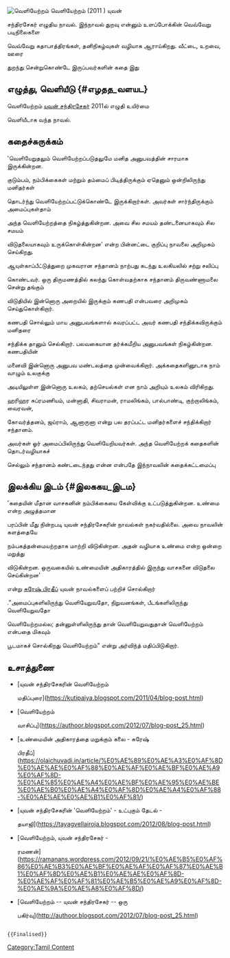 ![வெளியேற்றம்](Veliyetram.jpg "வெளியேற்றம்") வெளியேற்றம் (2011 ) யுவன்
சந்திரசேகர் எழுதிய நாவல். இந்நாவல் துறவு என்னும் உளப்போக்கின் வெவ்வேறு படிநிலைகளை
வெவ்வேறு கதாபாத்திரங்கள், தனிநிகழ்வுகள் வழியாக ஆராய்கிறது. வீட்டை, உறவை, ஊரை
துறந்து சென்றுகொண்டே இருப்பவர்களின் கதை இது

## எழுத்து, வெளியீடு {#எழதத_வளயட}

வெளியேற்றம் [யுவன் சந்திரசேகர்](யுவன்_சந்திரசேகர் "wikilink") 2011ல் எழுதி உயிர்மை
வெளியீடாக வந்த நாவல்.

## கதைச்சுருக்கம்

'வெளியேறுதலும் வெளியேற்றப்படுதலுமே மனித அனுபவத்தின் சாரமாக இருக்கின்றன.
குடும்பம், நம்பிக்கைகள் மற்றும் தம்மைப் பிடித்திருக்கும் ஏதெனும் ஒன்றிலிருந்து மனிதர்கள்
தொடர்ந்து வெளியேற்றப்பட்டுக்கொண்டே இருக்கிறார்கள். அவர்கள் சார்ந்திருக்கும் அமைப்புகள்தாம்
அந்த வெளியேற்றத்தை நிகழ்த்துகின்றன. அவை சில சமயம் தண்டனையாகவும் சில சமயம்
விடுதலையாகவும் உருக்கொள்கின்றன' என்ற பின்னட்டை குறிப்பு நாவலை அறிமுகம் செய்கிறது.

ஆயுள்காப்பீட்டுத்துறை முகவரான சந்தானம் நாற்பது கடந்து உலகியலில் சற்று சலிப்பு
கொண்டவர். ஒரு திருமணத்தில் கலந்து கொள்வதற்காக சந்தானம் திருவண்ணாமலை சென்று தங்கும்
விடுதியில் இன்னொரு அறையில் இருக்கும் கணபதி என்பவரை அறிமுகம் செய்துகொள்கிறார்.
கணபதி சொல்லும் மாய அனுபவங்களால் கவரப்பட்ட அவர் கணபதி சந்திக்கவிருக்கும் மனிதரை
சந்திக்க தானும் செல்கிறார். பலவகையான தர்க்கமீறிய அனுபவங்கள் நிகழ்கின்றன. கணபதியின்
மனைவி இன்னொரு அனுபவ மண்டலத்தை முன்வைக்கிறார். அக்கதைகளினூடாக நாம் வாழும் உலகுக்கு
அடியிலுள்ள இன்னொரு உலகம், தற்செயல்கள் என நாம் அறியும் உலகம் விரிகிறது.

ஹரிஹர சுப்ரமணியம், மன்னாதி, சிவராமன், ராமலிங்கம், பால்பாண்டி, குற்றாலிங்கம், வைரவன்,
கோவர்த்தனம், ஜய்ராம், ஆனாருனா என்று பல தரப்பட்ட மனிதர்களைச் சந்திக்கிறார் சந்தானம்.
அவர்கள் ஓர் அமைப்பிலிருந்து வெளியேறியவர்கள். அந்த வெளியேற்றக் கதைகளின் தொடர்வழியாகச்
செல்லும் சந்தானம் கண்டடைந்தது என்ன என்பதே இந்நாவலின் கதைக்கட்டமைப்பு

## இலக்கிய இடம் {#இலககய_இடம}

'கதையின் மீதான வாசகனின் நம்பிக்கையை கேள்விக்கு உட்படுத்துகின்றன. உண்மை என்ற அழுத்தமான
பரப்பின் மீது நின்றபடி யுவன் சந்திரசேகரின் நாவல்கள் நகர்வதில்லை. அவை நாவலின் களத்தையே
நம்பகத்தன்மையற்றதாக மாற்றி விடுகின்றன. அதன் வழியாக உண்மை என்ற ஒன்றை மறுத்து
விடுகின்றன. ஒருவகையில் உண்மையின் அதிகாரத்தில் இருந்து வாசகனை விடுதலை செய்கின்றன'
என்று [சுரேஷ் பிரதீப்](சுரேஷ்_பிரதீப் "wikilink") யுவன் நாவல்களைப் பற்றிச் சொல்கிறார்
.\"அமைப்புகளிலிருந்து வெளியேறுவதோ, நிறுவனங்கள், பீடங்களிலிருந்து வெளியேறுவதோ
வெளியேற்றமல்ல; தன்னுள்ளிலிருந்து தான் வெளியேறுவதுதான் வெளியேற்றம் என்பதை மிகவும்
பூடமாகச் சொல்கிறது வெளியேற்றம்\" என்று அர்விந்த் மதிப்பிடுகிறார்.

## உசாத்துணை

-   [யுவன் சந்திரசேகரின் வெளியேற்றம்
    மதிப்புரை](https://kutipaiya.blogspot.com/2011/04/blog-post.html)
-   [வெளியேற்றம்
    வாசிப்பு](https://authoor.blogspot.com/2012/07/blog-post_25.html)
-   [உண்மையின் அதிகாரத்தை மறுக்கும் கலை - சுரேஷ்
    பிரதீப்](https://olaichuvadi.in/article/%E0%AE%89%E0%AE%A3%E0%AF%8D%E0%AE%AE%E0%AF%88%E0%AE%AF%E0%AE%BF%E0%AE%A9%E0%AF%8D-%E0%AE%85%E0%AE%A4%E0%AE%BF%E0%AE%95%E0%AE%BE%E0%AE%B0%E0%AE%A4%E0%AF%8D%E0%AE%A4%E0%AF%88-%E0%AE%AE%E0%AE%B1%E0%AF%81/)
-   [யுவன் சந்திரசேகரின் \'வெளியேற்றம்' - உட்புகும் தேடல் -
    தயாஜி](https://tayagvellairoja.blogspot.com/2012/08/blog-post.html)
-   [வெளியேற்றம், யுவன் சந்திரசேகர் -
    ரமணன்](https://ramanans.wordpress.com/2012/09/21/%E0%AE%B5%E0%AF%86%E0%AE%B3%E0%AE%BF%E0%AE%AF%E0%AF%87%E0%AE%B1%E0%AF%8D%E0%AE%B1%E0%AE%AE%E0%AF%8D-%E0%AE%AF%E0%AF%81%E0%AE%B5%E0%AE%A9%E0%AF%8D-%E0%AE%9A%E0%AE%A8%E0%AF%8D/)
-   [வெளியேற்றம் -- யுவன் சந்திரசேகர் -- ஒரு
    பகிர்வு](http://authoor.blogspot.com/2012/07/blog-post_25.html)

```{=mediawiki}
{{Finalised}}
```
[Category:Tamil Content](Category:Tamil_Content "wikilink")
